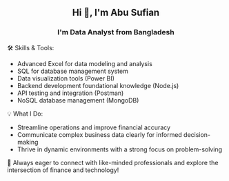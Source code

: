 <h2 align="center">Hi 👋, I'm Abu Sufian</h2>
<h3 align="center">I'm Data Analyst from Bangladesh</h3>

🛠️ Skills & Tools:

  - Advanced Excel for data modeling and analysis
  - SQL for database management system
  - Data visualization tools (Power BI)
  - Backend development foundational knowledge (Node.js)
  - API testing and integration (Postman)
  - NoSQL database management (MongoDB)

💡 What I Do:

  - Streamline operations and improve financial accuracy
  - Communicate complex business data clearly for informed decision-making
  - Thrive in dynamic environments with a strong focus on problem-solving<br>
  
🌟 Always eager to connect with like-minded professionals and explore the intersection of finance and technology!








